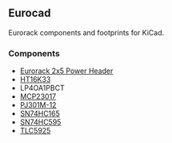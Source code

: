 ## Eurocad

Eurorack components and footprints for KiCad.

### Components

- [Eurorack 2x5 Power Header](http://www.doepfer.de/a100_man/a100t_e.htm)
- [HT16K33](https://cdn-shop.adafruit.com/datasheets/ht16K33v110.pdf)
- LP4OA1PBCT
- [MCP23017](https://cdn-shop.adafruit.com/datasheets/mcp23017.pdf)
- [PJ301M-12](https://www.thonk.co.uk/wp-content/uploads/2014/02/Thonkiconn_Jack_Datasheet.pdf)
- [SN74HC165](http://www.ti.com/lit/ds/symlink/sn74hc165.pdf)
- [SN74HC595](http://www.ti.com/lit/ds/symlink/sn74hc595.pdf)
- [TLC5925](http://www.ti.com/lit/ds/symlink/tlc5925.pdf)
